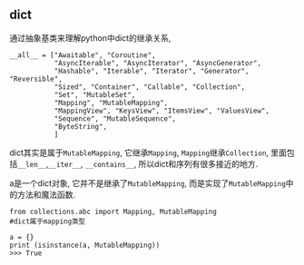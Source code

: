 ## dict
通过抽象基类来理解python中dict的继承关系,
```
__all__ = ["Awaitable", "Coroutine",
           "AsyncIterable", "AsyncIterator", "AsyncGenerator",
           "Hashable", "Iterable", "Iterator", "Generator", "Reversible",
           "Sized", "Container", "Callable", "Collection",
           "Set", "MutableSet",
           "Mapping", "MutableMapping",
           "MappingView", "KeysView", "ItemsView", "ValuesView",
           "Sequence", "MutableSequence",
           "ByteString",
           ]
``` 
dict其实是属于`MutableMapping`, 它继承`Mapping`, `Mapping`继承`Collection`, 里面包括`__len__`,`__iter__`, `__contains__`, 所以dict和序列有很多接近的地方.

a是一个dict对象, 它并不是继承了`MutableMapping`, 而是实现了`MutableMapping`中的方法和魔法函数.
```
from collections.abc import Mapping, MutableMapping
#dict属于mapping类型

a = {}
print (isinstance(a, MutableMapping))
>>> True
```

